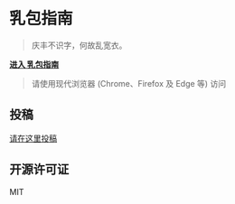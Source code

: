 # 乳包指南

> 庆丰不识字，何故乱宽衣。

**[进入 乳包指南](https://xmader.github.io/rubao_manual/)**

> 请使用现代浏览器 (Chrome、Firefox 及 Edge 等) 访问

## 投稿

[请在这里投稿](https://github.com/Xmader/rubao_manual/issues)

## 开源许可证

MIT
